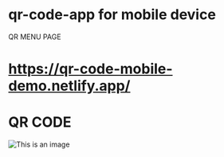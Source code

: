 # qr-code-app for mobile device 
QR MENU PAGE 

# https://qr-code-mobile-demo.netlify.app/

# QR CODE 
![This is an image](https://i.ibb.co/qjn7LbP/qr-code-demo.png)
